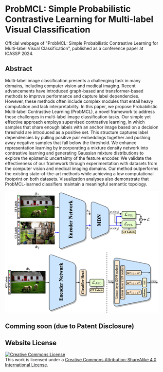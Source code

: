 # ProbMCL: Simple Probabilistic Contrastive Learning for Multi-label Visual Classification
Official webpage of "ProbMCL: Simple Probabilistic Contrastive Learning for Multi-label Visual Classification", published as a conference paper at ICASSP 2024.

## Abstract
Multi-label image classification presents a challenging task in many domains, including computer vision and medical imaging. Recent advancements have introduced graph-based and transformer-based methods to improve performance and capture label dependencies. However, these methods often include complex modules that entail heavy computation and lack interpretability. In this paper, we propose Probabilistic Multi-label Contrastive Learning (ProbMCL), a novel framework to address these challenges in multi-label image classification tasks. Our simple yet effective approach employs supervised contrastive learning, in which samples that share enough labels with an anchor image based on a decision threshold are introduced as a positive set. This structure captures label dependencies by pulling positive pair embeddings together and pushing away negative samples that fall below the threshold. We enhance representation learning by incorporating a mixture density network into contrastive learning and generating Gaussian mixture distributions to explore the epistemic uncertainty of the feature encoder. We validate the effectiveness of our framework through experimentation with datasets from the computer vision and medical imaging domains. Our method outperforms the existing state-of-the-art methods while achieving a low computational footprint on both datasets. Visualization analyses also demonstrate that ProbMCL-learned classifiers maintain a meaningful semantic topology.
<p align="center">
<img src="static/images/ICASSP24-ProbMCL.png" width="600" height="400">
</p>

## Comming soon (due to Patent Disclosure)



## Website License
<a rel="license" href="http://creativecommons.org/licenses/by-sa/4.0/"><img alt="Creative Commons License" style="border-width:0" src="https://i.creativecommons.org/l/by-sa/4.0/88x31.png" /></a><br />This work is licensed under a <a rel="license" href="http://creativecommons.org/licenses/by-sa/4.0/">Creative Commons Attribution-ShareAlike 4.0 International License</a>.
